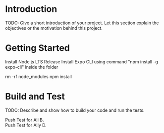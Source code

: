 # Introduction 
TODO: Give a short introduction of your project. Let this section explain the objectives or the motivation behind this project. 

# Getting Started
Install Node.js LTS Release
Install Expo CLI using command "npm install -g expo-cli" inside the folder

rm -rf node_modules
npm install

# Build and Test
TODO: Describe and show how to build your code and run the tests.

Push Test for Ali B.  
Push Test for Ally D.
